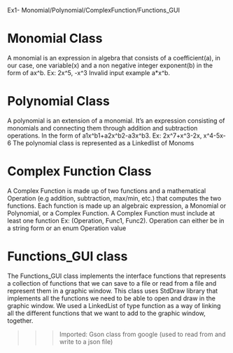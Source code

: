 Ex1- Monomial/Polynomial/ComplexFunction/Functions_GUI 

# Monomial Class 
A monomial is an expression in algebra that consists of a coefficient(a), in our case, one 
variable(x) and a non negative integer exponent(b) in the form of ax^b. Ex: 2x^5, -x^3 
Invalid input example a*x^b. 

# Polynomial Class 
A polynomial is an extension of a monomial. It’s an expression consisting of monomials and connecting them through addition and subtraction operations. In the form of a1x^b1+a2x^b2-a3x^b3. Ex: 2x^7+x^3-2x, x^4-5x-6 
The polynomial class is represented as a Linkedlist of Monoms 

# Complex Function Class
A Complex Function is made up of two functions and a mathematical Operation (e.g addition, subtraction, max/min, etc.) that computes the two functions. Each function is made up an algebraic expression, a Monomial or Polynomial,  or a Complex Function. A Complex Function must include at least one function Ex: (Operation, Func1, Func2). Operation can either be in a string form or an enum Operation value

# Functions_GUI class
The Functions_GUI class implements the interface functions that represents a collection of functions that we can save to a file or read from a file and represent them in a graphic window. This class uses StdDraw library that implements all the functions we need to be able to open and draw in the graphic window.                                                                                                        We used a LinkedList of type function as a way of linking all the different functions that we want to add to the graphic window, together. 

>>>Imported: 
Gson class from google (used to read from and write to a json file)
